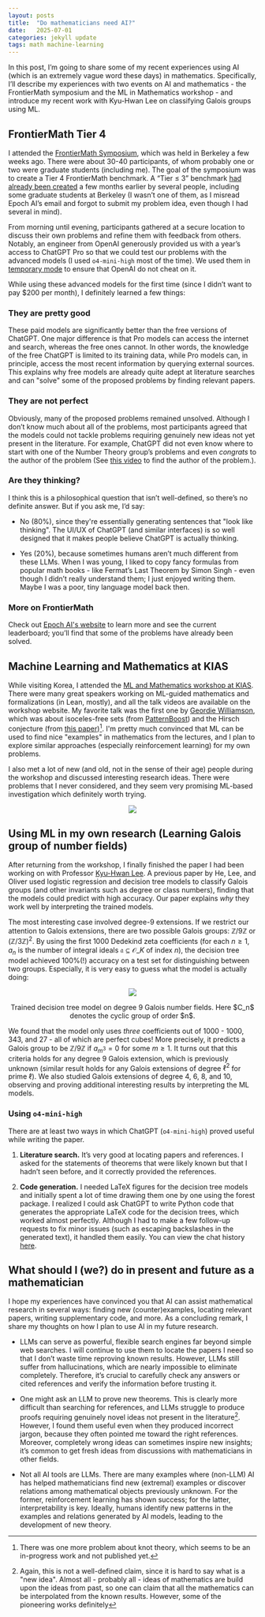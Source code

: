 ```yaml
---
layout: posts
title:  "Do mathematicians need AI?"
date:   2025-07-01
categories: jekyll update
tags: math machine-learning
---
```


In this post, I’m going to share some of my recent experiences using AI (which is an extremely vague word these days) in mathematics.
Specifically, I’ll describe my experiences with two events on AI and mathematics - the FrontierMath symposium and the ML in Mathematics workshop - and introduce my recent work with Kyu-Hwan Lee on classifying Galois groups using ML.

## FrontierMath Tier 4

I attended the [FrontierMath Symposium](https://frontiermath-symposium.epoch.ai/), which was held in Berkeley a few weeks ago. There were about 30-40 participants, of whom probably one or two were graduate students (including me). The goal of the symposium was to create a Tier 4 FrontierMath benchmark. A “Tier $\le$ 3” benchmark [had already been created](https://arxiv.org/abs/2411.04872) a few months earlier by several people, including some graduate students at Berkeley (I wasn’t one of them, as I misread Epoch AI’s email and forgot to submit my problem idea, even though I had several in mind).

From morning until evening, participants gathered at a secure location to discuss their own problems and refine them with feedback from others. Notably, an engineer from OpenAI generously provided us with a year’s access to ChatGPT Pro so that we could test our problems with the advanced models (I used `o4-mini-high` most of the time). We used them in [temporary mode](https://help.openai.com/en/articles/8914046-temporary-chat-faq) to ensure that OpenAI do not cheat on it.

While using these advanced models for the first time (since I didn’t want to pay $200 per month), I definitely learned a few things:

### They are pretty good

These paid models are significantly better than the free versions of ChatGPT. One major difference is that Pro models can access the internet and search, whereas the free ones cannot. In other words, the knowledge of the free ChatGPT is limited to its training data, while Pro models can, in principle, access the most recent information by querying external sources. This explains why free models are already quite adept at literature searches and can "solve" some of the proposed problems by finding relevant papers.

### They are not perfect

Obviously, many of the proposed problems remained unsolved. Although I don’t know much about all of the problems, most participants agreed that the models could not tackle problems requiring genuinely new ideas not yet present in the literature. For example, ChatGPT did not even know where to start with one of the Number Theory group’s problems and even *congrats* to the author of the problem (See [this video](https://youtu.be/ALH54xxDOAA?si=9_7bPX8OGQV2jlxm) to find the author of the problem.).

### Are they thinking?

I think this is a philosophical question that isn’t well-defined, so there’s no definite answer. But if you ask me, I’d say:

- No (80%), since they're essentially generating sentences that "look like thinking". The UI/UX of ChatGPT (and similar interfaces) is so well designed that it makes people believe ChatGPT is actually thinking.

- Yes (20%), because sometimes humans aren’t much different from these LLMs. When I was young, I liked to copy fancy formulas from popular math books - like Fermat’s Last Theorem by Simon Singh - even though I didn’t really understand them; I just enjoyed writing them. Maybe I was a poor, tiny language model back then.


### More on FrontierMath

Check out [Epoch AI's website](https://epoch.ai/frontiermath) to learn more and see the current leaderboard; you’ll find that some of the problems have already been solved.


## Machine Learning and Mathematics at KIAS

While visiting Korea, I attended the [ML and Mathematics workshop at KIAS](http://events.kias.re.kr/h/MLM2025/?pageNo=5840).
There were many great speakers working on ML-guided mathematics and formalizations (in Lean, mostly), and all the talk videos are available on the workshop website.
My favorite talk was the first one by [Geordie Williamson](https://www.maths.usyd.edu.au/u/geordie/), which was about isoceles-free sets (from [PatternBoost](https://arxiv.org/abs/2411.00566)) and the Hirsch conjecture (from [this paper](https://arxiv.org/abs/2502.05199))[^1].
I'm pretty much convinced that ML can be used to find nice "examples" in mathematics from the lectures, and I plan to explore similar approaches (especially reinforcement learning) for my own problems.

I also met a lot of new (and old, not in the sense of their age) people during the workshop and discussed interesting research ideas.
There were problems that I never considered, and they seem very promising ML-based investigation which definitely worth trying.


<p align="center">
<img src="/assets/images/KIAS-MLM.jpg">
</p>


## Using ML in my own research (Learning Galois group of number fields)


After returning from the workshop, I finally finished the paper I had been working on with Professor [Kyu-Hwan Lee](https://khlee-math.github.io/). A previous paper by He, Lee, and Oliver used logistic regression and decision tree models to classify Galois groups (and other invariants such as degree or class numbers), finding that the models could predict with high accuracy. Our paper explains *why* they work well by interpreting the trained models.

The most interesting case involved degree-9 extensions. If we restrict our attention to Galois extensions, there are two possible Galois groups: $\mathbb{Z}/9\mathbb{Z}$ or $(\mathbb{Z}/3\mathbb{Z})^2$.
By using the first 1000 Dedekind zeta coefficients (for each $n \ge 1$, $a_n$ is the number of integral ideals $\mathfrak{a} \subseteq \mathcal{O}\_K$ of index $n$), the decision tree model achieved 100%(!) accuracy on a test set for distinguishing between two groups.
Especially, it is very easy to guess what the model is actually doing:


<p align="center">
<img src="/assets/images/nonic-dt.png">
<figcaption align="center">Trained decision tree model on degree 9 Galois number fields. Here $C_n$ denotes the cyclic group of order $n$.</figcaption>
</p>

We found that the model only uses *three* coefficients out of 1000 - 1000, 343, and 27 - all of which are perfect cubes!
More precisely, it predicts a Galois group to be $\mathbb{Z} / 9\mathbb{Z}$ if $a_{m^3} = 0$ for some $m \ge 1$.
It turns out that this criteria holds for any degree 9 Galois extension, which is previously unknown (similar result holds for any Galois extensions of degree $\ell^2$ for prime $\ell$).
We also studied Galois extensions of degree 4, 6, 8, and 10, observing and proving additional interesting results by interpreting the ML models.


### Using `o4-mini-high`

There are at least two ways in which ChatGPT (`o4-mini-high`) proved useful while writing the paper.

1. **Literature search.** It’s very good at locating papers and references. I asked for the statements of theorems that were likely known but that I hadn’t seen before, and it correctly provided the references.

2. **Code generation.** I needed LaTeX figures for the decision tree models and initially spent a lot of time drawing them one by one using the forest package. I realized I could ask ChatGPT to write Python code that generates the appropriate LaTeX code for the decision trees, which worked almost perfectly. Although I had to make a few follow-up requests to fix minor issues (such as escaping backslashes in the generated text), it handled them easily. You can view the chat history [here](https://chatgpt.com/share/684b17ac-47dc-800b-b737-504123fb6ca6).


## What should I (we?) do in present and future as a mathematician

I hope my experiences have convinced you that AI can assist mathematical research in several ways: finding new (counter)examples, locating relevant papers, writing supplementary code, and more. As a concluding remark, I share my thoughts on how I plan to use AI in my future research.

- LLMs can serve as powerful, flexible search engines far beyond simple web searches. I will continue to use them to locate the papers I need so that I don’t waste time reproving known results. However, LLMs still suffer from hallucinations, which are nearly impossible to eliminate completely. Therefore, it’s crucial to carefully check any answers or cited references and verify the information before trusting it.

-  One might ask an LLM to prove new theorems. This is clearly more difficult than searching for references, and LLMs struggle to produce proofs requiring genuinely novel ideas not present in the literature[^2]. However, I found them useful even when they produced incorrect jargon, because they often pointed me toward the right references. Moreover, completely wrong ideas can sometimes inspire new insights; it’s common to get fresh ideas from discussions with mathematicians in other fields.

- Not all AI tools are LLMs. There are many examples where (non-LLM) AI has helped mathematicians find new (extremal) examples or discover relations among mathematical objects previously unknown. For the former, reinforcement learning has shown success; for the latter, interpretability is key. Ideally, humans identify new patterns in the examples and relations generated by AI models, leading to the development of new theory.


[^1]: There was one more problem about knot theory, which seems to be an in-progress work and not published yet.

[^2]: Again, this is not a well-defined claim, since it is hard to say what is a "new idea". Almost all - probably all - ideas of mathematics are build upon the ideas from past, so one can claim that all the mathematics can be interpolated from the known results. However, some of the pioneering works definitely 
